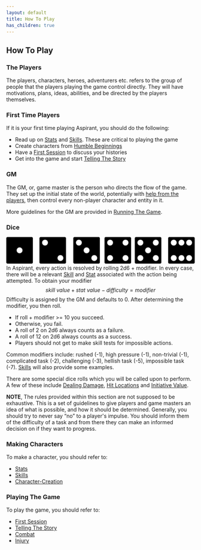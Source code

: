 ```yaml
---
layout: default
title: How To Play
has_children: true
---
```

## How To Play
### The Players
The players, characters, heroes, adventurers etc. refers to the group of people that the players playing the game control directly. They will have motivations, plans, ideas, abilities, and be directed by the players themselves.

### First Time Players
If it is your first time playing Aspirant, you should do the following:
* Read up on [Stats](Stats) and [Skills](Skills). These are critical to playing the game
* Create characters from [Humble Beginnings](Humble-Beginnings)
* Have a [First Session](First-Session) to discuss your histories
* Get into the game and start [Telling The Story](Telling-The-Story)

### GM
The GM, or, game master is the person who directs the flow of the game. They set up the initial state of the world, potentially with [help from the players](First-Session), then control every non-player character and entity in it.

More guidelines for the GM are provided in [Running The Game](Running-The-Game).

### Dice
![dice-icons](Content/dice-icons.svg)
In Aspirant, every action is resolved by rolling 2d6 + modifier. In every case, there will be a relevant [Skill](Skills) and [Stat](Stats) associated with the action being attempted. To obtain your modifier
$$skill\ value + stat\ value - difficulty = modifier$$ 
Difficulty is assigned by the GM and defaults to 0. After determining the modifier, you then roll. 
* If roll + modifier >= 10 you succeed.
* Otherwise, you fail. 
* A roll of 2 on 2d6 always counts as a failure.
* A roll of 12 on 2d6 always counts as a success.
* Players should not get to make skill tests for impossible actions.

Common modifiers include: rushed (-1), high pressure (-1), non-trivial (-1), complicated task (-2), challenging (-3), hellish task (-5), impossible task (-7). [Skills](Skills) will also provide some examples.

There are some special dice rolls which you will be called upon to perform. A few of these include [Dealing Damage](Combat#Dealing%20Damage), [Hit Locations](Combat#Hit%20Locations) and [Initiative Value](Combat#Initiative%20Value).

**NOTE**, The rules provided within this section are not supposed to be exhaustive. This is a set of guidelines to give players and game masters an idea of what is possible, and how it should be determined. Generally, you should try to never say “no” to a player's impulse. You should inform them of the difficulty of a task and from there they can make an informed decision on if they want to progress.

### Making Characters
To make a character, you should refer to:
 * [Stats](Stats)
 * [Skills](Skills)
 * [Character-Creation](Character-Creation)

### Playing The Game
To play the game, you should refer to:
* [First Session](First-Session)
* [Telling The Story](Telling-The-Story)
* [Combat](Combat)
* [Injury](Injury)
